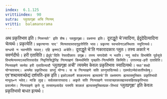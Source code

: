 ```yaml
---
index:  6.1.125
vrittiindex:  90
sutra:  प्लुतप्रगृह्रा अचि नित्यम्
vritti:  balamanorama 
---
```


अथ प्रकृतिभाव इति। `निरूप्यते' इति शेषः। प्लतुप्रगृह्राः। वक्ष्यन्त इति। `दूराद्धूते चे'त्यादिना, ईदूदेदित्यादिना चेत्यर्थः। प्रकृत्येति। `प्रकृत्यान्तः पाद' मित्यतदस्तदनुवृत्तेरिति भावः। प्रकृत्या स्वभावेनाऽवस्थिताः स्युरित्यर्थः। सन्धयो न भवन्तीति यावत्। एहि कृष्णा3 अत्रेति। `दूराद्धूते चे'ति णकारादकारः प्लुतः। तस्य अकारे न सवर्णदीर्घः। हरी एताविति। `ईदूदे'दिति रेफादीकारः प्रगृह्रः। तस्य यणादेशो न भवति। ननु सर्वत्र विभाषेति पूर्वसूत्रे विभाषेत्यस्याऽस्वरितत्वादेव निवृत्तिसिद्धेरिह नित्यग्रहणं किमर्थमिति पृच्छति-नित्यमिति किमिति। उत्तरमाह-हरी एताविति। नित्यग्रहणे सत्येव हरी एतावित्यादौ `प्लुतप्रगृह्रा अची' त्ययमेव केवलः प्रकृतिभावः स्यादित्यर्थः। `यथा'शब्दो योग्यतायाम्। अयमेव प्रकृतिभावः प्राप्तुं योग्यः। स च नित्यग्रहणे सति प्राप्नुयादित्यर्थः। एवमग्रेऽप्येवंजातीयकेषु। `एव'शब्दव्यवच्छेद्यं दर्शयति-इक इति। `इकोऽसवर्णे शाकल्यस्य ह्यस्वश्चे'ति वक्ष्यमाणः ह्यस्वसमुच्चितः प्रकृतिभावो माभूत्=न भवेत्। माङि लुङ्। सर्वलकारापवादः। अकृते सति नित्यग्रहणे परत्वाच्छाकलह्यस्वसहितप्रकृतिभावः प्रसज्येत। नित्यग्रहणे कृते तु तत्सामथ्र्यादेव परमपि शाकलं ह्यस्वसमुच्चितप्रक-तिभावं `प्लुतप्रगृह्रा' इति केवलः प्रकृतिभावो बाधत इत्यर्थः। 

